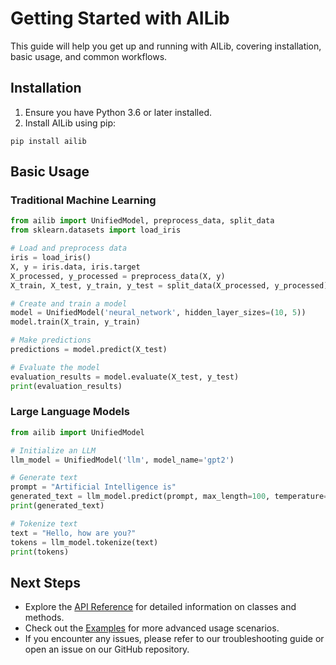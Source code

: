 # Getting Started with AILib

This guide will help you get up and running with AILib, covering installation, basic usage, and common workflows.

## Installation

1. Ensure you have Python 3.6 or later installed.
2. Install AILib using pip:

```
pip install ailib
```

## Basic Usage

### Traditional Machine Learning

```python
from ailib import UnifiedModel, preprocess_data, split_data
from sklearn.datasets import load_iris

# Load and preprocess data
iris = load_iris()
X, y = iris.data, iris.target
X_processed, y_processed = preprocess_data(X, y)
X_train, X_test, y_train, y_test = split_data(X_processed, y_processed)

# Create and train a model
model = UnifiedModel('neural_network', hidden_layer_sizes=(10, 5))
model.train(X_train, y_train)

# Make predictions
predictions = model.predict(X_test)

# Evaluate the model
evaluation_results = model.evaluate(X_test, y_test)
print(evaluation_results)
```

### Large Language Models

```python
from ailib import UnifiedModel

# Initialize an LLM
llm_model = UnifiedModel('llm', model_name='gpt2')

# Generate text
prompt = "Artificial Intelligence is"
generated_text = llm_model.predict(prompt, max_length=100, temperature=0.7)
print(generated_text)

# Tokenize text
text = "Hello, how are you?"
tokens = llm_model.tokenize(text)
print(tokens)
```

## Next Steps

- Explore the [API Reference](api_reference.md) for detailed information on classes and methods.
- Check out the [Examples](examples.md) for more advanced usage scenarios.
- If you encounter any issues, please refer to our troubleshooting guide or open an issue on our GitHub repository.